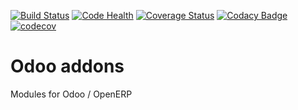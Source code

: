[![Build Status](https://travis-ci.org/avanzosc/odoo-addons.svg?branch=8.0)](https://travis-ci.org/avanzosc/odoo-addons)
[![Code Health](https://landscape.io/github/avanzosc/odoo-addons/8.0/landscape.svg?style=flat)](https://landscape.io/github/avanzosc/odoo-addons/8.0)
[![Coverage Status](https://coveralls.io/repos/avanzosc/odoo-addons/badge.svg?branch=8.0)](https://coveralls.io/r/avanzosc/odoo-addons?branch=8.0)
[![Codacy Badge](https://www.codacy.com/project/badge/5c3b8125c017437f9f208bdd6f984915)](https://www.codacy.com/public/oihanecruce/odoo-addons)
[![codecov](https://codecov.io/gh/avanzosc/odoo-addons/branch/8.0/graph/badge.svg)](https://codecov.io/gh/avanzosc/odoo-addons)

Odoo addons
===========

Modules for Odoo / OpenERP
